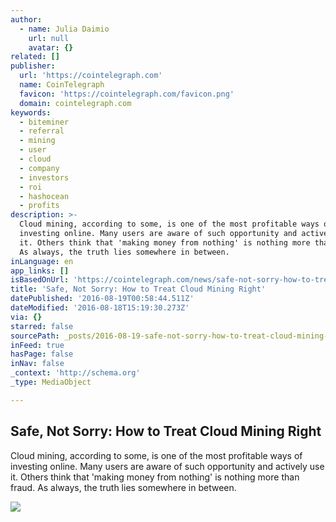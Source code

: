 ```yaml
---
author:
  - name: Julia Daimio
    url: null
    avatar: {}
related: []
publisher:
  url: 'https://cointelegraph.com'
  name: CoinTelegraph
  favicon: 'https://cointelegraph.com/favicon.png'
  domain: cointelegraph.com
keywords:
  - biteminer
  - referral
  - mining
  - user
  - cloud
  - company
  - investors
  - roi
  - hashocean
  - profits
description: >-
  Cloud mining, according to some, is one of the most profitable ways of
  investing online. Many users are aware of such opportunity and actively use
  it. Others think that 'making money from nothing' is nothing more than fraud.
  As always, the truth lies somewhere in between.
inLanguage: en
app_links: []
isBasedOnUrl: 'https://cointelegraph.com/news/safe-not-sorry-how-to-treat-cloud-mining-right'
title: 'Safe, Not Sorry: How to Treat Cloud Mining Right'
datePublished: '2016-08-19T00:58:44.511Z'
dateModified: '2016-08-18T15:19:30.273Z'
via: {}
starred: false
sourcePath: _posts/2016-08-19-safe-not-sorry-how-to-treat-cloud-mining-right.md
inFeed: true
hasPage: false
inNav: false
_context: 'http://schema.org'
_type: MediaObject

---
```

<article style=""><h1>Safe, Not Sorry: How to Treat Cloud Mining Right</h1><p>Cloud mining, according to some, is one of the most profitable ways of investing online. Many users are aware of such opportunity and actively use it. Others think that 'making money from nothing' is nothing more than fraud. As always, the truth lies somewhere in between.</p><img src="https://cointelegraph.com/images/725_Ly9jb2ludGVsZWdyYXBoLmNvbS9zdG9yYWdlL3VwbG9hZHMvdmlldy8yMDBjNDBiODFkYWQ2OGFlNjhjMGFmYzAzZDFiYjQxYy5qcGc=.jpg" /></article>